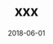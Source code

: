 ---
title: xxx
date: 2018-06-01
description: xxx
thumb: /assets/images/photo-gallery/
image: /assets/images/photo-gallery/
# angler-name: Johnny B. Goode

# reel-type: spinning
# reel-series: 800 

# location: Someplace, United States
# fish: Some Big Fish
# fish-length: 49 in.
# fish-weight: 78 lbs.
---
